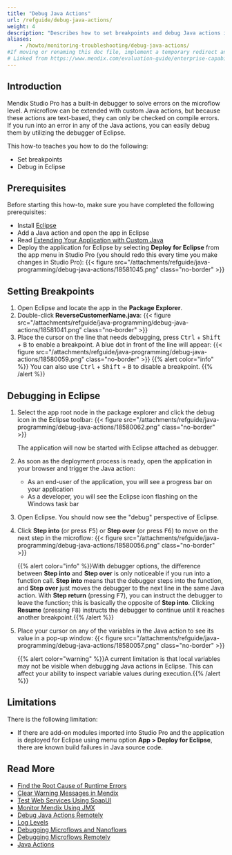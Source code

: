 ```yaml
---
title: "Debug Java Actions"
url: /refguide/debug-java-actions/
weight: 4
description: "Describes how to set breakpoints and debug Java actions in Eclipse."
aliases:
    - /howto/monitoring-troubleshooting/debug-java-actions/
#If moving or renaming this doc file, implement a temporary redirect and let the respective team know they should update the URL in the Evaluation Guide. See Mapping to Products for more details.
# Linked from https://www.mendix.com/evaluation-guide/enterprise-capabilities/extensibility/
---
```


## Introduction

Mendix Studio Pro has a built-in debugger to solve errors on the microflow level. A microflow can be extended with custom Java actions, but because these actions are text-based, they can only be checked on compile errors. If you run into an error in any of the Java actions, you can easily debug them by utilizing the debugger of Eclipse.

This how-to teaches you how to do the following:

* Set breakpoints
* Debug in Eclipse

## Prerequisites

Before starting this how-to, make sure you have completed the following prerequisites:

* Install [Eclipse](https://eclipse.org/)
* Add a Java action and open the app in Eclipse
* Read [Extending Your Application with Custom Java](/refguide/extending-your-application-with-custom-java/)
* Deploy the application for Eclipse by selecting **Deploy for Eclipse** from the app menu in Studio Pro (you should redo this every time you make changes in Studio Pro):
    {{< figure src="/attachments/refguide/java-programming/debug-java-actions/18581045.png" class="no-border" >}}

## Setting Breakpoints

1. Open Eclipse and locate the app in the **Package Explorer**.
2. Double-click **ReverseCustomerName.java**:
    {{< figure src="/attachments/refguide/java-programming/debug-java-actions/18581041.png" class="no-border" >}}
3. Place the cursor on the line that needs debugging, press <kbd>Ctrl</kbd> + <kbd>Shift</kbd> + <kbd>B</kbd> to enable a breakpoint. A blue dot in front of the line will appear: 
    {{< figure src="/attachments/refguide/java-programming/debug-java-actions/18580059.png" class="no-border" >}}
    {{% alert color="info" %}}
    You can also use <kbd>Ctrl</kbd> + <kbd>Shift</kbd> + <kbd>B</kbd> to disable a breakpoint.
    {{% /alert %}}

## Debugging in Eclipse

1. Select the app root node in the package explorer and click the debug icon in the Eclipse toolbar:
    {{< figure src="/attachments/refguide/java-programming/debug-java-actions/18580062.png" class="no-border" >}}

    The application will now be started with Eclipse attached as debugger.

2. As soon as the deployment process is ready, open the application in your browser and trigger the Java action:
    * As an end-user of the application, you will see a progress bar on your application
    * As a developer, you will see the Eclipse icon flashing on the Windows task bar
3. Open Eclipse. You should now see the "debug" perspective of Eclipse.
4. Click **Step into** (or press <kbd>F5</kbd>) or **Step over** (or press <kbd>F6</kbd>) to move on the next step in the microflow:
    {{< figure src="/attachments/refguide/java-programming/debug-java-actions/18580056.png" class="no-border" >}}

    {{% alert color="info" %}}With debugger options, the difference between **Step into** and **Step over** is only noticeable if you run into a function call. **Step into** means that the debugger steps into the function, and **Step over** just moves the debugger to the next line in the same Java action. With **Step return** (pressing <kbd>F7</kbd>), you can instruct the debugger to leave the function; this is basically the opposite of **Step into**. Clicking **Resume** (pressing <kbd>F8</kbd>) instructs the debugger to continue until it reaches another breakpoint.{{% /alert %}}

5. Place your cursor on any of the variables in the Java action to see its value in a pop-up window:
    {{< figure src="/attachments/refguide/java-programming/debug-java-actions/18580057.png" class="no-border" >}}

    {{% alert color="warning" %}}A current limitation is that local variables may not be visible when debugging Java actions in Eclipse. This can affect your ability to inspect variable values during execution.{{% /alert %}}

## Limitations

There is the following limitation:

* If there are add-on modules imported into Studio Pro and the application is deployed for Eclipse using menu option **App > Deploy for Eclipse**, there are known build failures in Java source code.

## Read More

* [Find the Root Cause of Runtime Errors](/howto/monitoring-troubleshooting/finding-the-root-cause-of-runtime-errors/)
* [Clear Warning Messages in Mendix](/howto/monitoring-troubleshooting/clear-warning-messages/)
* [Test Web Services Using SoapUI](/howto/testing/testing-web-services-using-soapui/)
* [Monitor Mendix Using JMX](/howto/monitoring-troubleshooting/monitoring-mendix-using-jmx/)
* [Debug Java Actions Remotely](/howto/monitoring-troubleshooting/debug-java-actions-remotely/)
* [Log Levels](/howto/monitoring-troubleshooting/log-levels/)
* [Debugging Microflows and Nanoflows](/refguide/debug-microflows-and-nanoflows/)
* [Debugging Microflows Remotely](/refguide/debug-microflows-remotely/)
* [Java Actions](/refguide/java-actions/)
